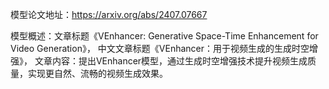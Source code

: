 模型论文地址：https://arxiv.org/abs/2407.07667

模型概述：文章标题《VEnhancer: Generative Space-Time Enhancement for Video Generation》，
中文文章标题《VEnhancer：用于视频生成的生成时空增强》，
文章内容：提出VEnhancer模型，通过生成时空增强技术提升视频生成质量，实现更自然、流畅的视频生成效果。
